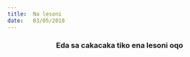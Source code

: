 ```yaml
---
title:  Na lesoni
date:   03/05/2018
---
```


### <center>Eda sa cakacaka tiko ena lesoni oqo</center>